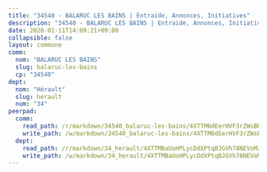 ```yaml
---
title: "34540 - BALARUC LES BAINS | Entraide, Annonces, Initiatives"
description: "34540 - BALARUC LES BAINS | Entraide, Annonces, Initiatives"
date: 2020-01-11T14:09:21+09:00
collapsible: false
layout: commune
comm:
  nom: "BALARUC LES BAINS"
  slug: balaruc-les-bains
  cp: "34540"
dept:
  nom: "Hérault"
  slug: herault
  num: "34"
peerpad:
  comm:
    read_path: /r/markdown/34540_balaruc-les-bains/4XTTM6dEerHVF3rZWsBRmfRRQSbB8N3GokAtq4TdiY2sW4c6c
    write_path: /w/markdown/34540_balaruc-les-bains/4XTTM6dEerHVF3rZWsBRmfRRQSbB8N3GokAtq4TdiY2sW4c6c-K3TgUQiRDyYTVhp5PCE4tvqebLW4wSJjt5Z2z7KreZxwQ71sJmmLbgZsAhVwpJhhGaycXYHNXZNE1SC1uukESazRJ1GCkZCuEGAv523Kn4JXAr3U93qGi5Jvdyjo4pxAXiKxrGHe
  dept:
    read_path: /r/markdown/34_herault/4XTTMBaUoHPLycDdXPtqBJGVh78NEVoMZNyf8Wnh1X5DK6Ew8
    write_path: /w/markdown/34_herault/4XTTMBaUoHPLycDdXPtqBJGVh78NEVoMZNyf8Wnh1X5DK6Ew8-K3TgTd4rzWVX1F82NgGyNepGUxhqCmodCALjxNZeEdBQWQhd1NJYx1gHMW9QBLL6sN41ALXRejLsG2VetgVferfVncrvVCz47dChJvN8ouQLRMdWs4KpxKPeRYR1nspmhzdBqF8J
---
```


